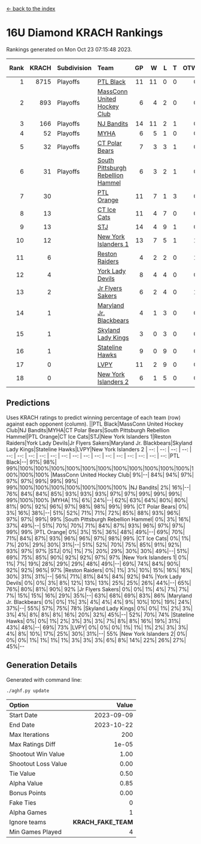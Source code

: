 [<- back to the index](readme.md)
# 16U Diamond KRACH Rankings
Rankings generated on Mon Oct 23 07:15:48 2023.

Rank|KRACH|Subdivision|Team|GP|W|L|T|OTW|OTL|SoS|Exp Wins|Win Diff
---:|---:|:---|:---|---:|---:|---:|---:|---:|---:|---:|---:|---:
1|8715|Playoffs|[PTL Black](https://gamesheetstats.com/seasons/3663/teams/140833/schedule)|11|11|0|0|0|0|156|11.8|-0.0
2|893|Playoffs|[MassConn United Hockey Club](https://gamesheetstats.com/seasons/3663/teams/140835/schedule)|6|4|2|0|0|0|2541|4.8|-0.0
3|166|Playoffs|[NJ Bandits](https://gamesheetstats.com/seasons/3663/teams/140836/schedule)|14|11|2|1|0|0|132|12.4|0.0
4|52|Playoffs|[MYHA](https://gamesheetstats.com/seasons/3663/teams/140838/schedule)|6|5|1|0|0|0|27|5.9|0.0
5|32|Playoffs|[CT Polar Bears](https://gamesheetstats.com/seasons/3663/teams/140834/schedule)|7|3|3|1|0|0|55|4.4|0.0
6|31|Playoffs|[South Pittsburgh Rebellion Hammel](https://gamesheetstats.com/seasons/3663/teams/140839/schedule)|6|3|2|1|0|0|1258|4.4|0.0
7|30||[PTL Orange](https://gamesheetstats.com/seasons/3663/teams/140842/schedule)|11|7|1|3|0|0|10|9.4|0.0
8|13||[CT Ice Cats](https://gamesheetstats.com/seasons/3663/teams/140846/schedule)|11|4|7|0|0|0|910|4.9|0.0
9|13||[STJ](https://gamesheetstats.com/seasons/3663/teams/140841/schedule)|14|4|9|1|0|1|1199|5.4|0.0
10|12||[New York Islanders 1](https://gamesheetstats.com/seasons/3663/teams/140847/schedule)|13|7|5|1|1|0|24|8.4|0.0
11|6||[Reston Raiders](https://gamesheetstats.com/seasons/3663/teams/140850/schedule)|4|2|2|0|1|0|10|2.9|0.0
12|4||[York Lady Devils](https://gamesheetstats.com/seasons/3663/teams/140845/schedule)|8|4|4|0|0|1|981|4.9|0.0
13|2||[Jr Flyers Sakers](https://gamesheetstats.com/seasons/3663/teams/140843/schedule)|6|2|4|0|1|0|31|2.9|0.0
14|1||[Maryland Jr. Blackbears](https://gamesheetstats.com/seasons/3663/teams/140848/schedule)|4|1|3|0|0|1|1750|1.9|0.0
15|1||[Skyland Lady Kings](https://gamesheetstats.com/seasons/3663/teams/140849/schedule)|3|0|3|0|0|0|14|0.9|0.0
16|1||[Stateline Hawks](https://gamesheetstats.com/seasons/3663/teams/140840/schedule)|9|0|9|0|0|0|2658|0.9|0.0
17|0||[LVPY](https://gamesheetstats.com/seasons/3663/teams/140844/schedule)|11|2|9|0|0|0|18|2.9|0.0
18|0||[New York Islanders 2](https://gamesheetstats.com/seasons/3663/teams/140851/schedule)|6|1|5|0|0|0|10|1.9|0.0

## Predictions
Uses KRACH ratings to predict winning percentage of each team (row) against each opponent (column).
||PTL Black|MassConn United Hockey Club|NJ Bandits|MYHA|CT Polar Bears|South Pittsburgh Rebellion Hammel|PTL Orange|CT Ice Cats|STJ|New York Islanders 1|Reston Raiders|York Lady Devils|Jr Flyers Sakers|Maryland Jr. Blackbears|Skyland Lady Kings|Stateline Hawks|LVPY|New York Islanders 2
| --: | --: | --: | --: | --: | --: | --: | --: | --: | --: | --: | --: | --: | --: | --: | --: | --: | --: | --: 
|PTL Black|--| 91%| 98%| 99%|100%|100%|100%|100%|100%|100%|100%|100%|100%|100%|100%|100%|100%|100%
|MassConn United Hockey Club|  9%|--| 84%| 94%| 97%| 97%| 97%| 99%| 99%| 99%| 99%|100%|100%|100%|100%|100%|100%|100%
|NJ Bandits|  2%| 16%|--| 76%| 84%| 84%| 85%| 93%| 93%| 93%| 97%| 97%| 99%| 99%| 99%| 99%|100%|100%
|MYHA|  1%|  6%| 24%|--| 62%| 63%| 64%| 80%| 80%| 81%| 90%| 92%| 96%| 97%| 98%| 98%| 99%| 99%
|CT Polar Bears|  0%|  3%| 16%| 38%|--| 51%| 52%| 71%| 71%| 72%| 85%| 88%| 93%| 96%| 97%| 97%| 99%| 99%
|South Pittsburgh Rebellion Hammel|  0%|  3%| 16%| 37%| 49%|--| 51%| 70%| 70%| 71%| 84%| 87%| 93%| 96%| 97%| 97%| 99%| 99%
|PTL Orange|  0%|  3%| 15%| 36%| 48%| 49%|--| 69%| 70%| 71%| 84%| 87%| 93%| 96%| 96%| 97%| 98%| 99%
|CT Ice Cats|  0%|  1%|  7%| 20%| 29%| 30%| 31%|--| 51%| 52%| 70%| 75%| 85%| 91%| 92%| 93%| 97%| 97%
|STJ|  0%|  1%|  7%| 20%| 29%| 30%| 30%| 49%|--| 51%| 69%| 75%| 85%| 90%| 92%| 92%| 97%| 97%
|New York Islanders 1|  0%|  1%|  7%| 19%| 28%| 29%| 29%| 48%| 49%|--| 69%| 74%| 84%| 90%| 92%| 92%| 96%| 97%
|Reston Raiders|  0%|  1%|  3%| 10%| 15%| 16%| 16%| 30%| 31%| 31%|--| 56%| 71%| 81%| 84%| 84%| 92%| 94%
|York Lady Devils|  0%|  0%|  3%|  8%| 12%| 13%| 13%| 25%| 25%| 26%| 44%|--| 65%| 76%| 80%| 81%| 90%| 92%
|Jr Flyers Sakers|  0%|  0%|  1%|  4%|  7%|  7%|  7%| 15%| 15%| 16%| 29%| 35%|--| 63%| 68%| 69%| 83%| 86%
|Maryland Jr. Blackbears|  0%|  0%|  1%|  3%|  4%|  4%|  4%|  9%| 10%| 10%| 19%| 24%| 37%|--| 55%| 57%| 75%| 78%
|Skyland Lady Kings|  0%|  0%|  1%|  2%|  3%|  3%|  4%|  8%|  8%|  8%| 16%| 20%| 32%| 45%|--| 52%| 70%| 74%
|Stateline Hawks|  0%|  0%|  1%|  2%|  3%|  3%|  3%|  7%|  8%|  8%| 16%| 19%| 31%| 43%| 48%|--| 69%| 73%
|LVPY|  0%|  0%|  0%|  1%|  1%|  1%|  2%|  3%|  3%|  4%|  8%| 10%| 17%| 25%| 30%| 31%|--| 55%
|New York Islanders 2|  0%|  0%|  0%|  1%|  1%|  1%|  1%|  3%|  3%|  3%|  6%|  8%| 14%| 22%| 26%| 27%| 45%|--

## Generation Details

Generated with command line:
```
./aghf.py update
```

| Option | Value |
| :----- | ----: |
| Start Date | 2023-09-09 |
| End Date | 2023-10-22 |
| Max Iterations | 200 |
| Max Ratings Diff | 1e-05 |
| Shootout Win Value | 1.00 |
| Shootout Loss Value | 0.00 |
| Tie Value | 0.50 |
| Alpha Value | 0.85 |
| Bonus Points | 0.00 |
| Fake Ties | 0 |
| Alpha Games | 1 |
| Ignore teams | __KRACH_FAKE_TEAM__ |
| Min Games Played | 4 |

